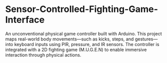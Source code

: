 # Sensor-Controlled-Fighting-Game-Interface
An unconventional physical game controller built with Arduino. This project maps real-world body movements—such as kicks, steps, and gestures—into keyboard inputs using PIR, pressure, and IR sensors. The controller is integrated with a 2D fighting game (M.U.G.E.N) to enable immersive interaction through physical actions.
